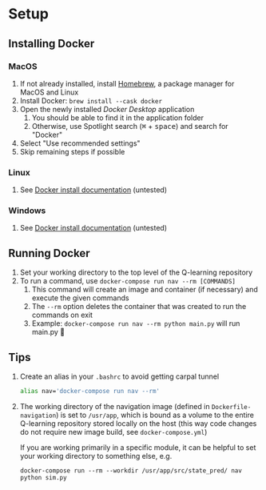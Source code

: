 # Setup

## Installing Docker

### MacOS

1. If not already installed, install [Homebrew](https://brew.sh/), a package
   manager for MacOS and Linux
2. Install Docker: `brew install --cask docker`
3. Open the newly installed _Docker Desktop_ application
   1. You should be able to find it in the application folder
   2. Otherwise, use Spotlight search (<kbd>⌘</kbd> + <kbd>space</kbd>) and
      search for "Docker"
4. Select "Use recommended settings"
5. Skip remaining steps if possible

### Linux

1. See [Docker install documentation](https://docs.docker.com/engine/install/)
   (untested)

### Windows

1. See [Docker install documentation](https://docs.docker.com/engine/install/)
   (untested)

## Running Docker

1. Set your working directory to the top level of the Q-learning repository
2. To run a command, use `docker-compose run nav --rm [COMMANDS]`
   1. This command will create an image and container (if necessary) and execute
      the given commands
   2. The `--rm` option deletes the container that was created to run the
      commands on exit
   3. Example: `docker-compose run nav --rm python main.py` will run main.py 🙂

## Tips

1. Create an alias in your `.bashrc` to avoid getting carpal tunnel

   ```bash
   alias nav='docker-compose run nav --rm'
   ```

2. The working directory of the navigation image (defined in
   `Dockerfile-navigation`) is set to `/usr/app`, which is bound as a volume to
   the entire Q-learning repository stored locally on the host (this way code
   changes do not require new image build, see `docker-compose.yml`)

   If you are working primarily in a specific module, it can be helpful to set
   your working directory to something else, e.g.

   ```text
   docker-compose run --rm --workdir /usr/app/src/state_pred/ nav python sim.py
   ```
